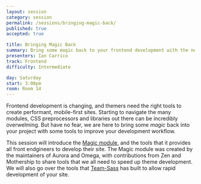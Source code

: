 ```yaml
---
layout: session
category: session
permalink: /sessions/bringing-magic-back/
published: true
accepted: true

title: Bringing Magic Back
summary: Bring some magic back to your frontend development with the needed modules and tools to speed your site up!
presenters: Ian Carrico
track: Frontend
difficulty: Intermediate

day: Saturday
start: 3:00pm
room: Room 14
---
```


Frontend development is changing, and themers need the right tools to create performant, mobile-first sites. Starting to navigate the many modules, CSS preprocessors and libraries out there can be incredibly overwelming. But have no fear, we are here to bring some *magic* back into your project with some tools to improve your development workflow.

This session will introduce the [Magic module](http://drupal.org/project/magic), and the tools that it provides all front endgineers to develop their site. The Magic module was created by the maintainers of Aurora and Omega, with contributions from Zen and Mothership to share tools that we all need to speed up theme development. We will also go over the tools that [Team-Sass](http://www.github.com/Team-Sass) has built to allow rapid development of your site.

